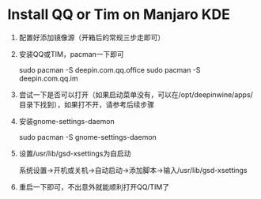 # Install QQ or Tim on Manjaro KDE

1. 配置好添加镜像源（开箱后的常规三步走即可）
2. 安装QQ或TIM，pacman一下即可
	

	sudo pacman -S deepin.com.qq.office
	sudo pacman -S deepin.com.qq.im


3. 尝试一下是否可以打开（如果启动菜单没有，可以在/opt/deepinwine/apps/目录下找到），如果打不开，请参考后续步骤
4. 安装gnome-settings-daemon


	sudo pacman -S gnome-settings-daemon


5. 设置/usr/lib/gsd-xsettings为自启动


	系统设置->开机或关机->自动启动->添加脚本->输入/usr/lib/gsd-xsettings


6. 重启一下即可，不出意外就能顺利打开QQ/TIM了
